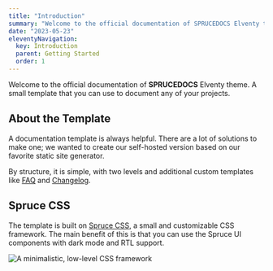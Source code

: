 ```yaml
---
title: "Introduction"
summary: "Welcome to the official documentation of SPRUCEDOCS Elventy theme. A small template that you can use to document any of your projects."
date: "2023-05-23"
eleventyNavigation:
  key: Introduction
  parent: Getting Started
  order: 1
---
```


Welcome to the official documentation of **SPRUCEDOCS** Elventy theme. A small template that you can use to document any of your projects.

## About the Template

A documentation template is always helpful. There are a lot of solutions to make one; we wanted to create our self-hosted version based on our favorite static site generator.

By structure, it is simple, with two levels and additional custom templates like [FAQ](/faq/) and [Changelog](/changelog/).

## Spruce CSS

The template is built on [Spruce CSS](https://sprucecss.com/), a small and customizable CSS framework. The main benefit of this is that you can use the Spruce UI components with dark mode and RTL support.

![A minimalistic, low-level CSS framework](/img/cover/sprucecss.png)

